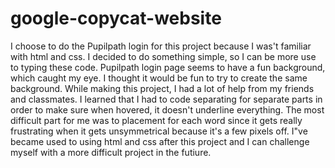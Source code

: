 # google-copycat-website
I choose to do the Pupilpath login for this project because I was't familiar with html and css. I decided to do something simple, so I can be more use to typing these code. Pupilpath login page seems to have a fun background, which caught my eye. I thought it would be fun to try to create the same background. While making this project, I had a lot of help from my friends and classmates. I learned that I had to code separating for separate parts in order to make sure when hovered, it doesn't underline everything. The most difficult part for me was to placement for each word since it gets really frustrating when it gets unsymmetrical because it's a few pixels off. I"ve became used to using html and css after this project and I can challenge myself with a more difficult project in the futiure. 